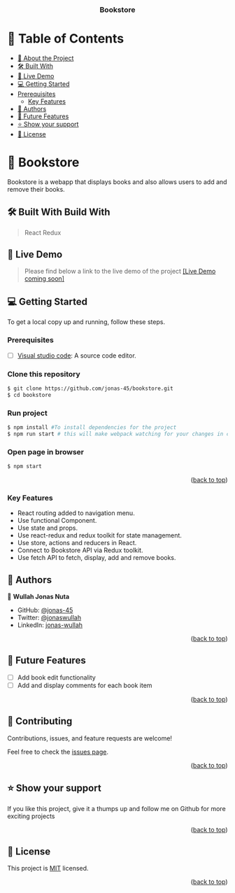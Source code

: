 <a name="readme-top"></a>


<div align="center">

  <h3><b>Bookstore</b></h3>

</div>

<!-- TABLE OF CONTENTS -->

# 📗 Table of Contents

- [📖 About the Project](#about-project)
- [🛠 Built With](#built-with)
- [🚀 Live Demo](#live-demo)
- [💻 Getting Started](#getting-started)
- [Prerequisites](#prerequisites)
    - [Key Features](#key-features)
- [👥 Authors](#authors)
- [🔭 Future Features](#future-features)
- [⭐️ Show your support](#support)
- [📝 License](#license)

<!-- PROJECT DESCRIPTION -->

# 📖 Bookstore <a name="about-project"></a>

Bookstore is a webapp that displays books and also allows users to add and remove their books.

## 🛠 Built With <a name="built-with">Build With</a>
 >React
 >Redux

## 🚀 Live Demo <a name="live-demo"></a>

> Please find below a link to the live demo of the project
<a href="#">[Live Demo coming soon]</a>

## 💻 Getting Started <a name="getting-started"></a>

To get a local copy up and running, follow these steps.

### Prerequisites

- [ ] <a href="https://code.visualstudio.com/">Visual studio code</a>: A source code editor.

### Clone this repository

```bash
$ git clone https://github.com/jonas-45/bookstore.git
$ cd bookstore
```
### Run project

```bash
$ npm install #To install dependencies for the project
$ npm run start # this will make webpack watching for your changes in code
```

### Open page in browser
```bash
$ npm start
```


<p align="right">(<a href="#readme-top">back to top</a>)</p>

### Key Features <a name="key-features"></a>

- React routing added to navigation menu.
- Use functional Component.
- Use state and props.
- Use react-redux and redux toolkit for state management.
- Use store, actions and reducers in React.
- Connect to Bookstore API via Redux toolkit.
- Use fetch API to fetch, display, add and remove books.

<!-- AUTHORS -->

## 👥 Authors <a name="authors"></a>

👤 **Wullah Jonas Nuta**

- GitHub: [@jonas-45](https://github.com/jonas-45)
- Twitter: [@jonaswullah](https://twitter.com/jonaswullah)
- LinkedIn: [jonas-wullah](https://linkedin.com/in/jonas-wullah)

<p align="right">(<a href="#readme-top">back to top</a>)</p>

<!-- FUTURE FEATURES -->

## 🔭 Future Features <a name="future-features"></a>

- [ ] Add book edit functionality
- [ ] Add and display comments for each book item

<p align="right">(<a href="#readme-top">back to top</a>)</p>

<!-- CONTRIBUTING -->

## 🤝 Contributing <a name="contributing"></a>

Contributions, issues, and feature requests are welcome!

Feel free to check the [issues page](https://github.com/jonas-45/bookstore/issues).

<p align="right">(<a href="#readme-top">back to top</a>)</p>

<!-- SUPPORT -->

## ⭐️ Show your support <a name="support"></a>

If you like this project, give it a thumps up and follow me on Github for more exciting projects

<p align="right">(<a href="#readme-top">back to top</a>)</p>

<!-- LICENSE -->

## 📝 License <a name="license"></a>

This project is [MIT](./LICENSE) licensed.

<p align="right">(<a href="#readme-top">back to top</a>)</p>


